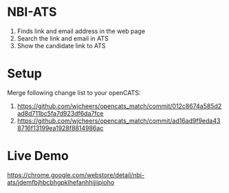 # NBI-ATS
1. Finds link and email address in the web page
2. Search the link and email in ATS
3. Show the candidate link to ATS

# Setup
Merge following change list to your openCATS:
1. https://github.com/wjcheers/opencats_match/commit/012c8674a585d2ad8d711bc5fa7d923df6da7fce
2. https://github.com/wjcheers/opencats_match/commit/ad16ad9f9eda438716f13199ea1928f8814986ac

# Live Demo
https://chrome.google.com/webstore/detail/nbi-ats/jdemfbjhbcbhgpklhefanhhijiipioho
